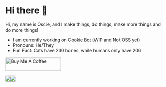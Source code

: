 # Hi there 👋
 Hi, my name is Oscie, and I make things, do things, make more things and do more things!
- I am currently working on [Cookie Bot](https://github.com/nt-he/cookie-bot) (WIP and Not OSS yet)
- Pronouns: He/They
- Fun Fact: Cats have 230 bones, while humans only have 206

<a href="https://www.buymeacoffee.com/oscie" target="_blank"><img src="https://cdn.buymeacoffee.com/buttons/default-orange.png" alt="Buy Me A Coffee" height="41" width="174"></a>

<table>
  <tr>
    <td style="padding: 0; width=50%">
        <img src="https://github-readme-stats.vercel.app/api?username=oscie57&show_icons=true&title_color=4F8CC9&text_color=9f9f9f&bg_color=00000000&hide_border=true&icon_color=4F8CC9&count_private=true&show_icons=true"/>
    </td>
   <td style="padding: 0; width=50%">
        <img src="https://github-readme-stats.vercel.app/api/top-langs/?username=oscie57&show_icons=true&title_color=4F8CC9&text_color=9f9f9f&bg_color=00000000&hide_border=true&icon_color=00000000&count_private=true"/>
    </td>
  </tr>
</table>
